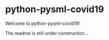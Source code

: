 # python-pysml-covid19

Welcome to python-pysml-covid19!

The readme is still under construction...
